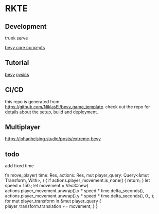 # RKTE

## Development

trunk serve

[bevy core concepts](https://github.com/bevyengine/bevy/blob/v0.8.1/examples/ecs/ecs_guide.rs#L9)

## Tutorial

[bevy](https://bevy-cheatbook.github.io/tutorial.html)
[pysics](https://rapier.rs/docs/user_guides/bevy_plugin/getting_started_bevy)

## CI/CD

this repo is generated from https://github.com/NiklasEi/bevy_game_template. check out the repo for details about the setup, build and deployment.

## Multiplayer

https://johanhelsing.studio/posts/extreme-bevy


## todo

add fixed time

fn move_player(
    time: Res<Time>,
    actions: Res<Actions>,
    mut player_query: Query<&mut Transform, With<Player>>,
) {
    if actions.player_movement.is_none() {
        return;
    }
    let speed = 150.;
    let movement = Vec3::new(
        actions.player_movement.unwrap().x * speed * time.delta_seconds(),
        actions.player_movement.unwrap().y * speed * time.delta_seconds(),
        0.,
    );
    for mut player_transform in &mut player_query {
        player_transform.translation += movement;
    }
}